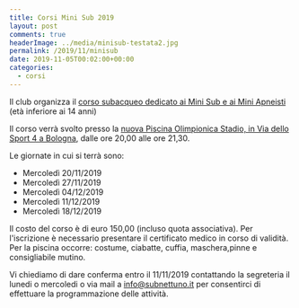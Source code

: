 ```yaml
---
title: Corsi Mini Sub 2019
layout: post
comments: true
headerImage: ../media/minisub-testata2.jpg
permalink: /2019/11/minisub
date: 2019-11-05T00:02:00+00:00
categories:
  - corsi
---
```


Il club organizza il [corso subacqueo dedicato ai Mini Sub e ai Mini Apneisti](/corso-minisub-bambini) (età inferiore ai 14 anni)

Il corso verrà svolto presso la [nuova Piscina Olimpionica Stadio, in Via dello Sport 4 a Bologna](/dove-siamo), dalle ore 20,00 alle ore 21,30.

Le giornate in cui si terrà sono:

- Mercoledì 20/11/2019
- Mercoledì 27/11/2019
- Mercoledì 04/12/2019
- Mercoledì 11/12/2019
- Mercoledì 18/12/2019

Il costo del corso è di euro 150,00 (incluso quota associativa). Per l'iscrizione è necessario presentare il certificato medico in corso di validità. Per la piscina occorre: costume, ciabatte, cuffia, maschera,pinne e consigliabile mutino.

Vi chiediamo di dare conferma entro il 11/11/2019 contattando la segreteria il lunedi o mercoledi o via mail a info@subnettuno.it per consentirci di effettuare la programmazione delle attività.
